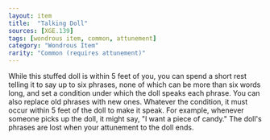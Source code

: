 ```yaml
---
layout: item
title:  "Talking Doll"
sources: [XGE.139]
tags: [wondrous item, common, attunement]
category: "Wondrous Item"
rarity: "Common (requires attunement)"
---
```


While this stuffed doll is within 5 feet of you, you can spend a short rest telling it to say up to six phrases, none of which can be more than six words long, and set a condition under which the doll speaks each phrase. You can also replace old phrases with new ones. Whatever the condition, it must occur within 5 feet of the doll to make it speak. For example, whenever someone picks up the doll, it might say, "I want a piece of candy." The doll's phrases are lost when your attunement to the doll ends.